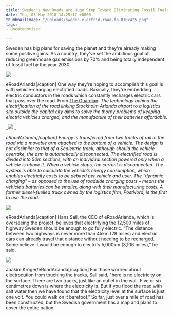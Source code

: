 ```yaml
---
title: Sweden's New Roads are Huge Step Toward Eliminating Fossil Fuels
date: Thu, 03 May 2018 14:25:17 +0000
thumbnailImage: "/uploads/sweden-electrid-road-fb-810x425.png"
tags:
- Uncategorized

---
```

Sweden has big plans for saving the planet and they're already making some positive gains. As a country, they've set the ambitious goal of reducing greenhouse gas emissions by 70% and being totally independent of fossil fuel by the year 2030.

![](http://newsattorneys.staging.wpengine.com/wp-content/uploads/2018/05/sweden-electric-road.jpg) 

eRoadArlanda\[/caption\] One way they're hoping to accomplish this goal is with vehicle-charging electrified roads. Basically, they're embedding electric conductors in the roads which constantly recharges electric cars that pass over the road. From [The Guardian](https://www.theguardian.com/environment/2018/apr/12/worlds-first-electrified-road-for-charging-vehicles-opens-in-sweden): _The technology behind the electrification of the road linking Stockholm Arlanda airport to a logistics site outside the capital city aims to solve the thorny problems of keeping electric vehicles charged, and the manufacture of their batteries affordable._

_![](http://newsattorneys.staging.wpengine.com/wp-content/uploads/2018/05/sweden-electric-road-diagram.png) _

_eRoadArlanda\[/caption\] Energy is transferred from two tracks of rail in the road via a movable arm attached to the bottom of a vehicle. The design is not dissimilar to that of a Scalextric track, although should the vehicle overtake, the arm is automatically disconnected. The electrified road is divided into 50m sections, with an individual section powered only when a vehicle is above it. When a vehicle stops, the current is disconnected. The system is able to calculate the vehicle’s energy consumption, which enables electricity costs to be debited per vehicle and user. The “dynamic charging” – as opposed to the use of roadside charging posts – means the vehicle’s batteries can be smaller, along with their manufacturing costs. A former diesel-fuelled truck owned by the logistics firm, PostNord, is the first to use the road._

![](http://newsattorneys.staging.wpengine.com/wp-content/uploads/2018/05/sweden-electric-road-snow.jpg) 

eRoadArlanda\[/caption\] Hans Sall, the CEO of eRoadArlanda, which is overseeing the project, believes that electrifying the 12,500 miles of highway Sweden should be enough to go fully electric. “The distance between two highways is never more than 45km (28 miles) and electric cars can already travel that distance without needing to be recharged. Some believe it would be enough to electrify 5,000km (3,106 miles),” he said.

![](http://newsattorneys.staging.wpengine.com/wp-content/uploads/2018/05/sweden-electric-road-snow-install.jpg) 

Joakim Kröger/eRoadArlanda\[/caption\] For those worried about electrocution from touching the tracks, Sall said, "here is no electricity on the surface. There are two tracks, just like an outlet in the wall. Five or six centimetres down is where the electricity is. But if you flood the road with salt water then we have found that the electricity level at the surface is just one volt. You could walk on it barefoot." So far, just over a mile of road has been constructed, but the Swedish government has a map and plans to cover the entire nation.
